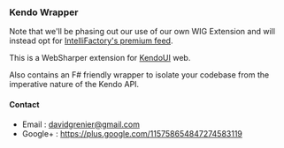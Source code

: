 ### Kendo Wrapper

Note that we'll be phasing out our use of our own WIG Extension and will instead opt for [IntelliFactory's premium feed](http://websharper.com/downloads).

This is a WebSharper extension for [KendoUI](http://demos.kendoui.com/web/overview/index.html) web.

Also contains an F# friendly wrapper to isolate your codebase from the imperative nature of the Kendo API.

#### Contact

* Email   : davidgrenier@gmail.com
* Google+ : https://plus.google.com/115758654847274583119